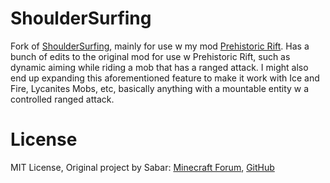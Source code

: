 # ShoulderSurfing #
Fork of [ShoulderSurfing](https://github.com/Exopandora/ShoulderSurfing), mainly for use w my mod [Prehistoric Rift](https://github.com/ANightDazingZoroark/Prehistoric-Rift-Mod). Has a bunch of edits to the original mod for use w Prehistoric Rift, such as dynamic aiming while riding a mob that has a ranged attack. I might also end up expanding this aforementioned feature to make it work with Ice and Fire, Lycanites Mobs, etc, basically anything with a mountable entity w a controlled ranged attack.

# License #
MIT License, Original project by Sabar: [Minecraft Forum](https://www.minecraftforum.net/forums/mapping-and-modding-java-edition/minecraft-mods/1287308-shoulder-surfing-modded-third-person-camera), [GitHub](https://github.com/sabarjp/ShoulderSurfing)
